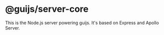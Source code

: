 # @guijs/server-core

This is the Node.js server powering guijs. It's based on Express and Apollo Server.
